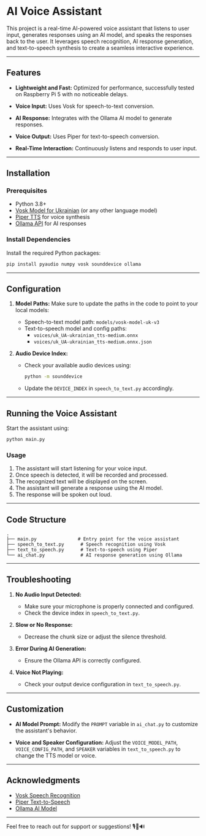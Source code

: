 # AI Voice Assistant

This project is a real-time AI-powered voice assistant that listens to user input, generates responses using an AI model, and speaks the responses back to the user. It leverages speech recognition, AI response generation, and text-to-speech synthesis to create a seamless interactive experience.

---

## Features

- **Lightweight and Fast:** Optimized for performance, successfully tested on Raspberry Pi 5 with no noticeable delays.

- **Voice Input:** Uses Vosk for speech-to-text conversion.
- **AI Response:** Integrates with the Ollama AI model to generate responses.
- **Voice Output:** Uses Piper for text-to-speech conversion.
- **Real-Time Interaction:** Continuously listens and responds to user input.

---

## Installation

### Prerequisites

- Python 3.8+
- [Vosk Model for Ukrainian](https://alphacephei.com/vosk/models) (or any other language model)
- [Piper TTS](https://github.com/rhasspy/piper) for voice synthesis
- [Ollama API](https://ollama.com/) for AI responses

### Install Dependencies

Install the required Python packages:

```bash
pip install pyaudio numpy vosk sounddevice ollama
```

---

## Configuration

1. **Model Paths:** Make sure to update the paths in the code to point to your local models:

   - Speech-to-text model path: `models/vosk-model-uk-v3`
   - Text-to-speech model and config paths:
     - `voices/uk_UA-ukrainian_tts-medium.onnx`
     - `voices/uk_UA-ukrainian_tts-medium.onnx.json`

2. **Audio Device Index:**
   - Check your available audio devices using:
     ```bash
     python -m sounddevice
     ```
   - Update the `DEVICE_INDEX` in `speech_to_text.py` accordingly.

---

## Running the Voice Assistant

Start the assistant using:

```bash
python main.py
```

### Usage

1. The assistant will start listening for your voice input.
2. Once speech is detected, it will be recorded and processed.
3. The recognized text will be displayed on the screen.
4. The assistant will generate a response using the AI model.
5. The response will be spoken out loud.

---

## Code Structure

```
.
├── main.py               # Entry point for the voice assistant
├── speech_to_text.py      # Speech recognition using Vosk
├── text_to_speech.py      # Text-to-speech using Piper
└── ai_chat.py             # AI response generation using Ollama
```

---

## Troubleshooting

1. **No Audio Input Detected:**

   - Make sure your microphone is properly connected and configured.
   - Check the device index in `speech_to_text.py`.

2. **Slow or No Response:**

   - Decrease the chunk size or adjust the silence threshold.

3. **Error During AI Generation:**

   - Ensure the Ollama API is correctly configured.

4. **Voice Not Playing:**
   - Check your output device configuration in `text_to_speech.py`.

---

## Customization

- **AI Model Prompt:**
  Modify the `PROMPT` variable in `ai_chat.py` to customize the assistant's behavior.

- **Voice and Speaker Configuration:**
  Adjust the `VOICE_MODEL_PATH`, `VOICE_CONFIG_PATH`, and `SPEAKER` variables in `text_to_speech.py` to change the TTS model or voice.

---

## Acknowledgments

- [Vosk Speech Recognition](https://alphacephei.com/vosk/)
- [Piper Text-to-Speech](https://github.com/rhasspy/piper)
- [Ollama AI Model](https://ollama.com/)

---

Feel free to reach out for support or suggestions! 🎙️🤖🔊
